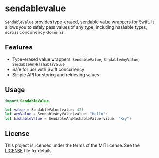 # sendablevalue

`SendableValue` provides type-erased, sendable value wrappers for Swift. It allows you to safely pass values of any type, including hashable types, across concurrency domains.

## Features
- Type-erased value wrappers: `SendableValue`, `SendableAnyValue`, `SendableAnyHashableValue`
- Safe for use with Swift concurrency
- Simple API for storing and retrieving values

## Usage

```swift
import SendableValue

let value = SendableValue(value: 42)
let anyValue = SendableAnyValue(value: "Hello")
let hashableValue = SendableAnyHashableValue(value: "Key")
```

## License
This project is licensed under the terms of the MIT license. See the [LICENSE](LICENSE) file for details.

